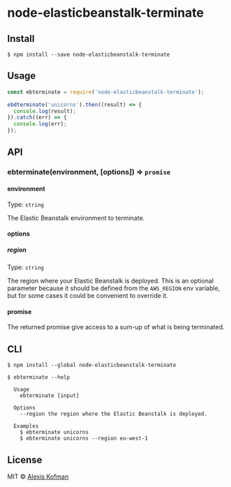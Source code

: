 # node-elasticbeanstalk-terminate

>


## Install

```
$ npm install --save node-elasticbeanstalk-terminate
```


## Usage

```js
const ebterminate = require('node-elasticbeanstalk-terminate');

ebdterminate('unicorns').then((result) => {
  console.log(result);
}).catch((err) => {
  console.log(err);
});
```


## API

### ebterminate(environment, [options]) => `promise`

#### environment

Type: `string`

The Elastic Beanstalk environment to terminate.

#### options

##### region

Type: `string`<br>

The region where your Elastic Beanstalk is deployed. This is an optional parameter because it should be defined from
the `AWS_REGION` env variable, but for some cases it could be convenient to override it.

#### promise

The returned promise give access to a sum-up of what is being terminated.

## CLI

```
$ npm install --global node-elasticbeanstalk-terminate
```

```
$ ebterminate --help

  Usage
    ebterminate [input]

  Options
    --region the region where the Elastic Beanstalk is deployed.

  Examples
    $ ebterminate unicorns
    $ ebterminate unicorns --region eu-west-1
```


## License

MIT © [Alexis Kofman](https://github.com/akofman)
